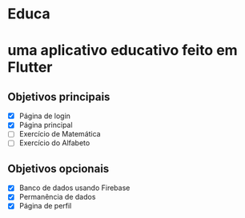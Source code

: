 # Educa

# uma aplicativo educativo feito em Flutter

## Objetivos principais

* [x] Página de login
* [X] Página principal
* [ ] Exercício de Matemática 
* [ ] Exercício do Alfabeto

## Objetivos opcionais

* [x] Banco de dados usando Firebase 
* [x] Permanência de dados 
* [X] Página de perfil
